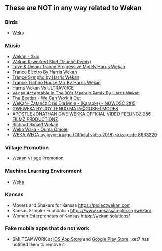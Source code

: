 ## These are NOT in any way related to Wekan

### Birds
- [Weka](https://en.wikipedia.org/wiki/Weka)

### Music
- [Wekan - Skid](https://www.youtube.com/watch?v=XkqabSLgfxQ)
- [Wekan Reworked Skid (Touché Remix)](https://www.youtube.com/watch?v=SAOfzuwOtHg)
- [Love & Dream Trance Progressive Mix By Harris Wekan](https://www.youtube.com/watch?v=iUgerssvY5U)
- [Trance Electro By Harris Wekan](https://www.youtube.com/watch?v=uop8DwsC7W0)
- [Trance Sympho by Harris Wekan](https://www.youtube.com/watch?v=4ajJae6vO6Y)
- [Trance Techno House Mix By Harris Wekan](https://www.youtube.com/watch?v=YEfye_IJLXM)
- [Harris Wekan Vs ULTRAVOICE](https://www.youtube.com/watch?v=-NEnLzH-DTY)
- [Vegas Acceptable In The 80's Mashup Remix By Harris Wekan](https://www.youtube.com/watch?v=_wiMZ0U0uIY)
- [The Beatles - We Can Work it Out](https://www.youtube.com/watch?v=Qyclqo_AV2M)
- [WeKaN- Zatańcz Dziś Dla Mnie - (Karaoke) - NOWOŚĆ 2015](https://www.youtube.com/watch?v=JrhDvcF8tBo)
- [GWEWEKA BY JOY TENDO MATA@GOSPELMODES](https://www.youtube.com/watch?v=ak-6NC-2AJ8)
- [APOSTLE JONATHAN GWE WEKKA OFFICIAL VIDEO FEELINGZ 256 FILMZ PRODUCTIONZ](https://www.youtube.com/watch?v=oJhwgUIsfX0)
- [Richard Ronald Wekan](https://www.youtube.com/channel/UCL_DFLxVEby7MkuyTQ7W0hg)
- [Weka Waka - Ouma Omore](https://www.youtube.com/watch?v=3FXPmRs6rDM)
- [WEKA WEGA by joyce irungu (Official video 2018) skiza code 8633220](https://www.youtube.com/watch?v=YpIuFASiK5M)

### Village Promotion
- [Wekan Village Promotion](https://www.youtube.com/watch?v=buXuTRTysN4)

### Machine Learning Environment
- [Weka](https://en.wikipedia.org/wiki/Weka_(machine_learning))

### Kansas
- Movers and Shakers for Kansas https://projectwekan.com
- Kansas Sampler Foundation https://www.kansassampler.org/wekan/
- Women Enterpreneurs of Kansas https://wekan.solutions/

### Fake mobile apps that do not work
- SMI TEAMWORK at [iOS App Store](https://itunes.apple.com/de/app/smi-teamwork/id1232167123?mt=8) and [Google Play Store](https://play.google.com/store/apps/details?id=com.siliconmotion.teamwork) . xet7 has notified them to remove it.
